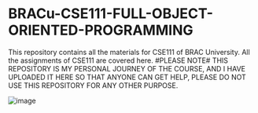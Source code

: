 # BRACu-CSE111-FULL-OBJECT-ORIENTED-PROGRAMMING

This repository contains all the materials for CSE111 of BRAC University. All the assignments of CSE111 are covered here.
#PLEASE NOTE#
THIS REPOSITORY IS MY PERSONAL JOURNEY OF THE COURSE, AND I HAVE UPLOADED IT HERE SO THAT ANYONE CAN GET HELP,
PLEASE DO NOT USE THIS REPOSITORY FOR ANY OTHER PURPOSE.



![image](https://user-images.githubusercontent.com/113937167/235761281-85066ec7-4e51-43fd-b89b-69734176450c.png)

